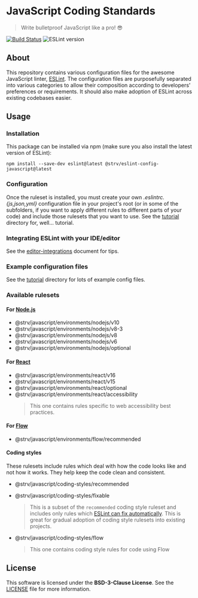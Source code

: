 [eslint-url]: http://eslint.org
[travis-badge]: https://travis-ci.org/strvcom/eslint-config-javascript.svg
[travis-url]: https://travis-ci.org/strvcom/eslint-config-javascript
[eslint-version]: https://img.shields.io/badge/ESLint-^5.3.0-brightgreen.svg
[eslint-fixing]: http://eslint.org/docs/user-guide/command-line-interface#fix
[flow-home]: https://flow.org
[react-home]: http://reactjs.com
[nodejs-home]: https://nodejs.org


# JavaScript Coding Standards

> Write bulletproof JavaScript like a pro! 😎

[![Build Status][travis-badge]][travis-url]
![ESLint version][eslint-version]


## About

This repository contains various configuration files for the awesome JavaScript linter, [ESLint][eslint-url]. The configuration files are purposefully separated into various categories to allow their composition according to developers' preferences or requirements. It should also make adoption of ESLint across existing codebases easier.

## Usage

### Installation

This package can be installed via npm (make sure you also install the latest version of ESLint):

`npm install --save-dev eslint@latest @strv/eslint-config-javascript@latest`

### Configuration

Once the ruleset is installed, you must create your own *.eslintrc.{js,json,yml}* configuration file in your project's root (or in some of the subfolders, if you want to apply different rules to different parts of your code) and include those rulesets that you want to use. See the [tutorial](tutorial) directory for, well... tutorial.

### Integrating ESLint with your IDE/editor

See the [editor-integrations](tutorial/editor-integrations.md) document for tips.

### Example configuration files

See the [tutorial](tutorial) directory for lots of example config files.

### Available rulesets

#### For [Node.js][nodejs-home]

- @strv/javascript/environments/nodejs/v10
- @strv/javascript/environments/nodejs/v8-3
- @strv/javascript/environments/nodejs/v8
- @strv/javascript/environments/nodejs/v6
- @strv/javascript/environments/nodejs/optional

#### For [React][react-home]

- @strv/javascript/environments/react/v16
- @strv/javascript/environments/react/v15
- @strv/javascript/environments/react/optional
- @strv/javascript/environments/react/accessibility
  > This one contains rules specific to web accessibility best practices.

#### For [Flow][flow-home]

- @strv/javascript/environments/flow/recommended

#### Coding styles

These rulesets include rules which deal with how the code looks like and not how it works. They help keep the code clean and consistent.

- @strv/javascript/coding-styles/recommended
- @strv/javascript/coding-styles/fixable
  > This is a subset of the `recommended` coding style ruleset and includes only rules which [ESLint can fix automatically][eslint-fixing]. This is great for gradual adoption of coding style rulesets into existing projects.

- @strv/javascript/coding-styles/flow
  > This one contains coding style rules for code using Flow

## License

This software is licensed under the **BSD-3-Clause License**. See the [LICENSE](LICENSE) file for more information.
